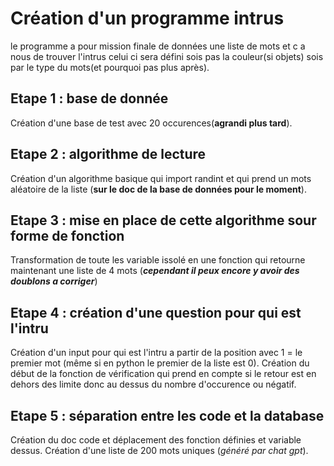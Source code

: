 # Création d'un programme intrus
le programme a pour mission finale de données une liste de mots et c a nous de trouver l'intrus celui ci sera défini sois pas la couleur(si objets) sois par le type du mots(et pourquoi pas plus après).

## Etape 1 : base de donnée
Création d'une base de test avec 20 occurences(**agrandi plus tard**).
## Etape 2 : algorithme de lecture
Création d'un algorithme basique qui import randint et qui prend un mots aléatoire de la liste (**sur le doc de la base de données pour le moment**).
## Etape 3 : mise en place de cette algorithme sour forme de fonction
Transformation de toute les variable issolé en une fonction qui retourne maintenant une liste de 4 mots (***cependant il peux encore y avoir des doublons a corriger***)
## Etape 4 : création d'une question pour qui est l'intru
Création d'un input pour qui est l'intru a partir de la position avec 1 = le premier mot (même si en python le premier de la liste est 0).
Création du début de la fonction de vérification qui prend en compte si le retour est en dehors des limite donc au dessus du nombre d'occurence ou négatif.
## Etape 5 : séparation entre les code et la database
Création du doc code et déplacement des fonction définies et variable dessus.
Création d'une liste de 200 mots uniques (*généré par chat gpt*).